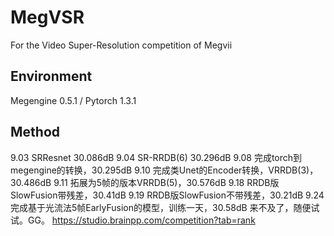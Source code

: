 # MegVSR
 For the Video Super-Resolution competition of Megvii
## Environment  
 Megengine 0.5.1 / Pytorch 1.3.1
## Method  
9.03 SRResnet 30.086dB
9.04 SR-RRDB(6) 30.296dB
9.08 完成torch到megengine的转换，30.295dB
9.10 完成类Unet的Encoder转换，VRRDB(3)，30.486dB
9.11 拓展为5帧的版本VRRDB(5)，30.576dB
9.18 RRDB版SlowFusion带残差，30.41dB
9.19 RRDB版SlowFusion不带残差，30.21dB
9.24 完成基于光流法5帧EarlyFusion的模型，训练一天，30.58dB
来不及了，随便试试。GG。
https://studio.brainpp.com/competition?tab=rank
